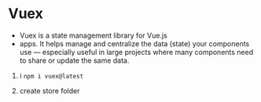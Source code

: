 # Vuex

- Vuex is a state management library for Vue.js
- apps. It helps manage and centralize the data (state) your components use — especially useful in large projects where many components need to share or update the same data.


1. i
```npm i vuex@latest```

2. create store folder 
